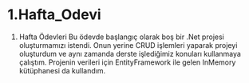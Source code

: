# 1.Hafta_Odevi
1. Hafta Ödevleri
 Bu ödevde başlangıç olarak boş bir .Net projesi oluşturmamızı istendi. Onun yerine CRUD işlemleri yaparak projeyi oluşturdum ve aynı zamanda derste işlediğimiz konuları kullanmaya çalıştım. Projenin verileri için EntityFramework ile gelen InMemory kütüphanesi da kullandım. 
